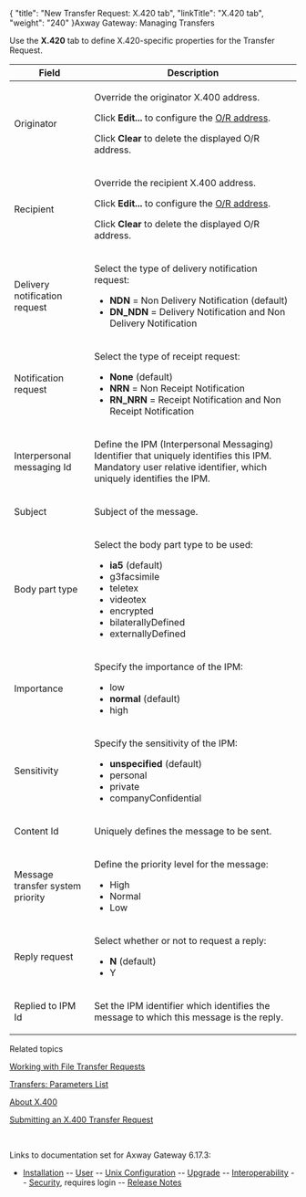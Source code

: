 {
    "title": "New Transfer Request: X.420 tab",
    "linkTitle": "X.420 tab",
    "weight": "240"
}<span class="mc-variable axway_variables.Component_Long_Name variable">Axway Gateway</span>: Managing Transfers

Use the <span style="font-weight: bold;">X.420</span> tab to define X.420-specific properties for the Transfer Request.

<table>
         
         
         
   
   <thead>
      <tr>
<th class="HeadE-Column1-Header1">Field         </th>
<th class="HeadD-Column1-Header1">Description         </th>
      </tr>
   </thead>
   <tbody>
      <tr>
         <td><p>Originator</p>         </td>
         <td><p>Override the originator X.400 address.</p>
<p>Click <span style="font-weight: bold;">Edit...</span> to configure the <a href="../../../../configuration_start_here/config_protocols_about/x400_or_address">O/R address</a>.</p>
<p>Click <span style="font-weight: bold;">Clear</span> to delete the displayed O/R address.</p>         </td>
      </tr>
      <tr>
         <td><p>Recipient</p>         </td>
         <td><p>Override the recipient X.400 address.</p>
<p>Click <span style="font-weight: bold;">Edit...</span> to configure the <a href="../../../../configuration_start_here/config_protocols_about/x400_or_address">O/R address</a>.</p>
<p>Click <span style="font-weight: bold;">Clear</span> to delete the displayed O/R address.</p>         </td>
      </tr>
      <tr>
         <td><p>Delivery notification request</p>         </td>
         <td><p>Select the type of delivery notification request:</p>
<ul>
<li><span style="font-weight: bold;">NDN</span> = Non Delivery Notification (default)</li>
<li><span style="font-weight: bold;">DN_NDN</span> = Delivery Notification and Non Delivery Notification</li>
</ul>         </td>
      </tr>
      <tr>
         <td><p>Notification request</p>         </td>
         <td><p>Select the type of receipt request:</p>
<ul>
<li><span style="font-weight: bold;">None</span> (default)</li>
<li><span style="font-weight: bold;">NRN</span> = Non Receipt Notification</li>
<li><span style="font-weight: bold;">RN_NRN</span> = Receipt Notification and Non Receipt Notification</li>
</ul>         </td>
      </tr>
      <tr>
         <td><p>Interpersonal messaging Id</p>         </td>
         <td><p>Define the IPM (Interpersonal Messaging) Identifier that uniquely identifies this IPM. Mandatory user relative identifier, which uniquely identifies the IPM.</p>         </td>
      </tr>
      <tr>
         <td><p>Subject</p>         </td>
         <td><p>Subject of the message.</p>         </td>
      </tr>
      <tr>
         <td><p>Body part type</p>         </td>
         <td><p>Select the body part type to be used:</p>
<ul>
<li><span style="font-weight: bold;">ia5</span> (default)</li>
<li>g3facsimile</li>
<li>teletex</li>
<li>videotex</li>
<li>encrypted</li>
<li>bilaterallyDefined</li>
<li>externallyDefined</li>
</ul>         </td>
      </tr>
      <tr>
         <td><p>Importance</p>         </td>
         <td><p>Specify the importance of the IPM:</p>
<ul>
<li>low</li>
<li><span style="font-weight: bold;">normal</span> (default)</li>
<li>high</li>
</ul>         </td>
      </tr>
      <tr>
         <td><p>Sensitivity</p>         </td>
         <td><p>Specify the sensitivity of the IPM:</p>
<ul>
<li><span style="font-weight: bold;">unspecified</span> (default)</li>
<li>personal</li>
<li>private</li>
<li>companyConfidential</li>
</ul>         </td>
      </tr>
      <tr>
         <td><p>Content Id</p>         </td>
         <td><p>Uniquely defines the message to be sent.</p>         </td>
      </tr>
      <tr>
         <td><p>Message transfer system priority</p>         </td>
         <td><p>Define the priority level for the message:</p>
<ul>
<li>High</li>
<li>Normal</li>
<li>Low</li>
</ul>         </td>
      </tr>
      <tr>
         <td><p>Reply request</p>         </td>
         <td><p>Select whether or not to request a reply:</p>
<ul>
<li><span style="font-weight: bold;">N</span> (default)</li>
<li>Y</li>
</ul>         </td>
      </tr>
      <tr>
         <td><p>Replied to IPM Id</p>         </td>
         <td><p>Set the IPM identifier which identifies the message to which this message is the reply.</p>         </td>
      </tr>
   </tbody>
</table>

Related topics

[Working with File Transfer Requests](../)

[Transfers: Parameters List](../../working_with_transfers_cli/transfer_req_parameter_list)

[About X.400](../../../../connectors_about/x400_about)

[Submitting an X.400 Transfer Request](../../../../connectors_about/x400_about/x400_working_with#submitting_x400_transfer_request)

 

Links to documentation set for Axway Gateway <span class="mc-variable axway_variables.Release_Number variable">6.17.3</span>:

-   [Installation](#) -- [User](#) -- [Unix Configuration](#) -- [Upgrade](#) -- [Interoperability](#) -- [Security](#), requires login -- [Release Notes](#)
